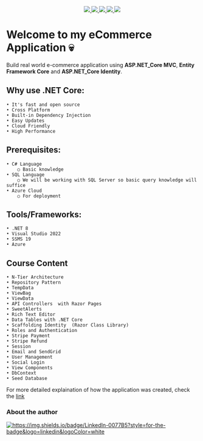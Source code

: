 <p align="center">
    <!-- You can add your badges here -->
    <!-- If you have never added badges, head over to https://img.shields.io/badges/static-badge, follow the instructions and generate URL links to add below -->
    <a href="https://dotnet.microsoft.com/en-us/download/dotnet/8.0">
	    <img src="https://img.shields.io/badge/DotNet-8-green"  />
    </a>
    <a href="https://learn.microsoft.com/en-us/sql/ssms/download-sql-server-management-studio-ssms?view=sql-server-ver16">
	    <img src="https://img.shields.io/badge/SSMS-v19-blue"  />
    </a>
    <a href="https://azure.microsoft.com/en-us">
	    <img src="https://img.shields.io/badge/Azure-purple"  />
    </a>
    <a href="https://getbootstrap.com/docs/5.0/getting-started/introduction/">
	    <img src="https://img.shields.io/badge/Bootstrap-v5-orange"  />
    </a>
    <a href="https://opensource.org/license/mit">
	    <img src="https://img.shields.io/badge/LICENSE-MIT-lime"  />
    </a>
</p>

# Welcome to my eCommerce Application 💀
Build real world e-commerce application using **ASP.NET_Core MVC**, **Entity Framework Core** and **ASP.NET_Core Identity**.

## Why use .NET Core:
	• It's fast and open source
	• Cross Platform
	• Built-in Dependency Injection
	• Easy Updates
	• Cloud Friendly
	• High Performance

## Prerequisites:
	• C# Language
		○ Basic knowledge
	• SQL Language
		○ We will be working with SQL Server so basic query knowledge will suffice 
	• Azure Cloud
		○ For deployment

## Tools/Frameworks:
	• .NET 8
	• Visual Studio 2022
	• SSMS 19
	• Azure

## Course Content
	• N-Tier Architecture
	• Repository Pattern
	• TempData
	• ViewBag
	• ViewData
	• API Controllers  with Razor Pages
	• SweetAlerts
	• Rich Text Editor
	• Data Tables with .NET Core
	• Scaffolding Identity  (Razor Class Library)
	• Roles and Authentication
	• Stripe Payment
	• Stripe Refund
	• Session
	• Email and SendGrid
	• User Management
	• Social Login
	• View Components
	• DbContext
	• Seed Database

For more detailed explaination of how the application was created, check the [link](https://dev.azure.com/minenhlenkosi/_git/ASP.NET%20Core%20MVC%20(.NET%208)?path=/eCommerse/eCommerseApp/Notes&version=GBmaster)

<p align="center">
	<h3>About the author</h3>
    <a href="https://www.linkedin.com/in/mxolisi-nkosi-b47b57117/" target="blank"><img src="https://img.shields.io/badge/LinkedIn-0077B5?style=for-the-badge&logo=linkedin&logoColor=white" alt="https://img.shields.io/badge/LinkedIn-0077B5?style=for-the-badge&logo=linkedin&logoColor=white"  /></a>
</p>

